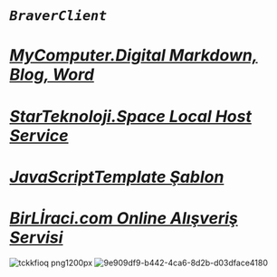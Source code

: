 #  ***`BraverClient`***
# ***[MyComputer.Digital Markdown, Blog, Word](https://mycomputer.digital/Fast-pages/)***
# ***[StarTeknoloji.Space Local Host Service](https://tdljt22b-4000.euw.devtunnels.ms)***
# ***[JavaScriptTemplate Şablon](https://braverclient.github.io/JavaScript/)***
# ***[BirLİraci.com Online Alışveriş Servisi](https://birliraci.com)***
![tckkfioq png1200px](https://github.com/BraverClient/HelloWorld/assets/93947784/9d48f394-eb5b-45a5-867b-aedff0d0c490)
![9e909df9-b442-4ca6-8d2b-d03dface4180](https://github.com/BraverClient/HelloWorld/assets/93947784/9900458f-5473-461b-b827-de4f5c89bd8f)
